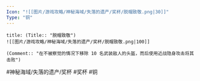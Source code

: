 ```yaml
---
Icon: "![[图片/游戏攻略/神秘海域/失落的遗产/奖杯/脱帽致敬.png|30]]"
Type: "铜"
---
```

```ad-common-bronze-trophy
title: (Title:: "脱帽致敬")
![[图片/游戏攻略/神秘海域/失落的遗产/奖杯/脱帽致敬.png|100]]

(Comment:: "在不被察觉的情况下移除 10 名武装敌人的头盔，而后使用近战隐身攻击将其击败")
```

#神秘海域/失落的遗产/奖杯 #奖杯 #铜
